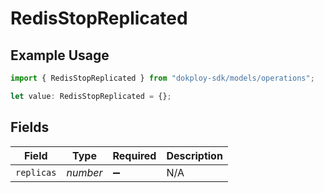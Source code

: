 # RedisStopReplicated

## Example Usage

```typescript
import { RedisStopReplicated } from "dokploy-sdk/models/operations";

let value: RedisStopReplicated = {};
```

## Fields

| Field              | Type               | Required           | Description        |
| ------------------ | ------------------ | ------------------ | ------------------ |
| `replicas`         | *number*           | :heavy_minus_sign: | N/A                |
